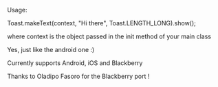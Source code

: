 Usage:

Toast.makeText(context, "Hi there", Toast.LENGTH_LONG).show();

where context is the object passed in the init method of your main class

Yes, just like the android one :)

Currently supports Android, iOS and Blackberry

Thanks to Oladipo Fasoro for the Blackberry port !


